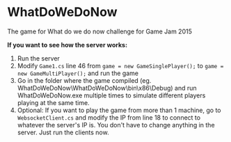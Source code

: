 # WhatDoWeDoNow
The game for What do we do now challenge for Game Jam 2015

**If you want to see how the server works:**
1. Run the server
2. Modify `Game1.cs` line 46 from `game = new GameSinglePlayer();` to `game = new GameMultiPlayer();` and run the game
3. Go in the folder where the game compiled (eg. WhatDoWeDoNow\WhatDoWeDoNow\bin\x86\Debug) and run WhatDoWeDoNow.exe multiple times to simulate different players playing at the same time.
4. Optional: If you want to play the game from more than 1 machine, go to `WebsocketClient.cs` and modify the IP from line 18 to connect to whatever the server's IP is. You don't have to change anything in the server. Just run the clients now.
